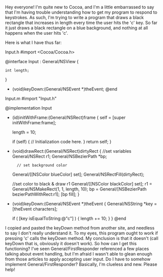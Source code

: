 Hey everyone!  I'm quite new to Cocoa, and I'm a little embarrassed to say that I'm having trouble understanding how to get my program to respond to keystrokes.  As such, I'm trying to write a program that draws a black rectangle that increases in length every time the user hits the 'c' key.  So far it just draws a black rectangle on a blue background, and nothing at all happens when the user hits 'c'.  

Here is what I have thus far:

Input.h
#import <Cocoa/Cocoa.h>


@interface Input : General/NSView {

	int length;

}

- (void)keyDown:(General/NSEvent *)theEvent;
@end


Input.m
#import "Input.h"


@implementation Input

- (id)initWithFrame:(General/NSRect)frame {
    self = [super initWithFrame:frame];
	
	length = 10;
	
    if (self) {
        // Initialization code here.
    }
    return self;
}

- (void)drawRect:(General/NSRect)dirtyRect {
        //set variables
	General/NSRect r1;
	General/NSBezierPath *bp;
	
        // set background color
	General/[[NSColor blueColor] set];
	General/NSRectFill(dirtyRect);
	
	//set color to black & draw r1
	General/[[NSColor blackColor] set];
	r1 = General/NSMakeRect(1, 1, length, 10);
	bp = General/[NSBezierPath bezierPathWithRect:r1];
	[bp fill];
}
	
- (void)keyDown:(General/NSEvent *)theEvent
{
    General/NSString *key = [theEvent characters];
	
    if ( [key isEqualToString:@"c"] ) {
        length += 10;
    }
}
@end


I copied and pasted the keyDown method from another site, and needless to say I don't really understand it.  To my eyes, this program ought to work if pressing 'c' calls the keyDown method.  My conclusion is that it doesn't (call keyDown that is, obviously it doesn't work).  So how can I get this functioning?  I've seen General/FirstResponder referenced a few places talking about event handling, but I'm afraid I wasn't able to glean enough from those articles to apply accepting user input.  Do I have to somehow implement General/FirstResponder?  Basically, I'm clueless and new.  Please help!